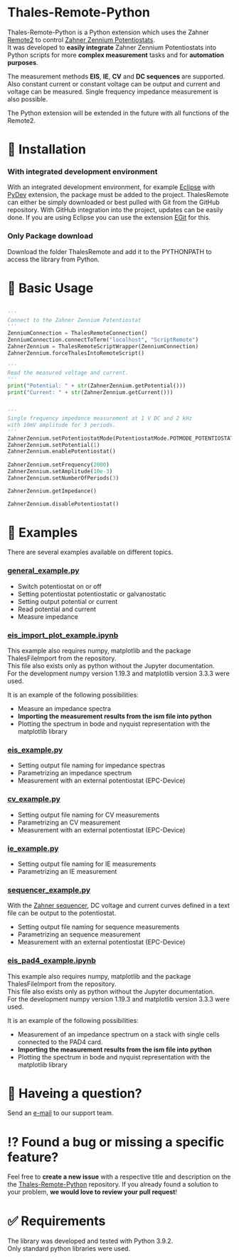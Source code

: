 # Thales-Remote-Python
Thales-Remote-Python is a Python extension which uses the Zahner [Remote2](http://zahner.de/pdf/Remote2.pdf) to control [Zahner Zennium Potentiostats](http://zahner.de/products/electrochemical-workstation.html).  
It was developed to **easily integrate** Zahner Zennium Potentiostats into Python scripts for more **complex measurement** tasks and for **automation purposes**.

The measurement methods **EIS**, **IE**, **CV** and **DC sequences** are supported. Also constant current or constant voltage can be output and current and voltage can be measured. Single frequency impedance measurement is also possible.

The Python extension will be extended in the future with all functions of the Remote2.

# :wrench: Installation
### With integrated development environment
With an integrated development environment, for example [Eclipse](https://www.eclipse.org/) with [PyDev](https://www.pydev.org/) extension, the package must be added to the project.
ThalesRemote can either be simply downloaded or best pulled with Git from the GitHub repository. With GitHub integration into the project, updates can be easily done.
If you are using Eclipse you can use the extension [EGit](https://www.eclipse.org/egit/) for this.

### Only Package download
Download the folder ThalesRemote and add it to the PYTHONPATH to access the library from Python.

# :hammer: Basic Usage

```python

'''
Connect to the Zahner Zennium Potentiostat
'''
ZenniumConnection = ThalesRemoteConnection()
ZenniumConnection.connectToTerm("localhost", "ScriptRemote")
ZahnerZennium = ThalesRemoteScriptWrapper(ZenniumConnection)
ZahnerZennium.forceThalesIntoRemoteScript()

'''
Read the measured voltage and current.
'''
print("Potential: " + str(ZahnerZennium.getPotential()))
print("Current: " + str(ZahnerZennium.getCurrent()))


'''
Single frequency impedance measurement at 1 V DC and 2 kHz
with 10mV amplitude for 3 periods.
'''
ZahnerZennium.setPotentiostatMode(PotentiostatMode.POTMODE_POTENTIOSTATIC)
ZahnerZennium.setPotential(1)
ZahnerZennium.enablePotentiostat()
    
ZahnerZennium.setFrequency(2000)
ZahnerZennium.setAmplitude(10e-3)
ZahnerZennium.setNumberOfPeriods(3)

ZahnerZennium.getImpedance()

ZahnerZennium.disablePotentiostat()

```

# :book: Examples
There are several examples available on different topics.

### [general_example.py](general_example.py)

* Switch potentiostat on or off
* Setting potentiostat potentiostatic or galvanostatic
* Setting output potential or current
* Read potential and current
* Measure impedance

### [eis_import_plot_example.ipynb](eis_import_plot_example.ipynb)
This example also requires numpy, matplotlib and the package ThalesFileImport from the repository.  
This file also exists only as python without the Jupyter documentation.  
For the development numpy version 1.19.3 and matplotlib version 3.3.3 were used.

It is an example of the following possibilities:
* Measure an impedance spectra
* **Importing the measurement results from the ism file into python**
* Plotting the spectrum in bode and nyquist representation with the matplotlib library

### [eis_example.py](eis_example.py)

* Setting output file naming for impedance spectras
* Parametrizing an impedance spectrum
* Measurement with an external potentiostat (EPC-Device)

### [cv_example.py](cv_example.py)

* Setting output file naming for CV measurements
* Parametrizing an CV measurement
* Measurement with an external potentiostat (EPC-Device)

### [ie_example.py](ie_example.py)

* Setting output file naming for IE measurements
* Parametrizing an IE measurement

### [sequencer_example.py](sequencer_example.py)
With the [Zahner sequencer](http://zahner.de/files/sequencer-an-introduction.pdf), DC voltage and current curves defined in a text file can be output to the potentiostat.

* Setting output file naming for sequence measurements
* Parametrizing an sequence measurement
* Measurement with an external potentiostat (EPC-Device)

### [eis_pad4_example.ipynb](eis_pad4_example.ipynb)
This example also requires numpy, matplotlib and the package ThalesFileImport from the repository.  
This file also exists only as python without the Jupyter documentation.  
For the development numpy version 1.19.3 and matplotlib version 3.3.3 were used.

It is an example of the following possibilities:
* Measurement of an impedance spectrum on a stack with single cells connected to the PAD4 card.
* **Importing the measurement results from the ism file into python**
* Plotting the spectrum in bode and nyquist representation with the matplotlib library

# :email: Haveing a question?
Send an <a href="mailto:support@zahner.de?subject=Thales-Remote-Python Question&body=Your Message">e-mail</a> to our support team.

# :interrobang: Found a bug or missing a specific feature?
Feel free to **create a new issue** with a respective title and description on the the [Thales-Remote-Python](https://github.com/Zahner-elektrik/Thales-Remote-Python/issues) repository. If you already found a solution to your problem, **we would love to review your pull request**!

# :white_check_mark: Requirements
The library was developed and tested with Python 3.9.2.\
Only standard python libraries were used.